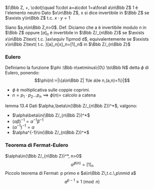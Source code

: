  $(\Bbb Z, +, \cdot)\quad 1\cdot a=a\cdot 1=a\forall a\in\Bbb Z$ 1 è l'elemento neutro
Dato $x\in\Bbb Z$, x si dice invertibile in $\Bbb Z$ se $\exists y\in\Bbb Z$ t.c. $x\cdot y=1$

Siano $a,n\in\Bbb Z,n>0$.
Def. Diciamo che a è invertibile modulo n in $\Bbb Z$ oppure $[a]_n$ è invertibile in $\Bbb Z/_{n\Bbb Z}$ se $\exists x\in\Bbb Z\text{ t.c. }ax\equiv 1\pmod d$, equivalentemente se $\exists x\in\Bbb Z\text{ t.c. }[a]_n[x]_n=[1]_n$ in $\Bbb Z/_{n\Bbb Z}$

### Eulero
Definiamo la funzione $\phi :\Bbb n\setminus\{0\} \to\Bbb N$ detta $\phi$ di Eulero, ponendo:
$$\phi(n):=|\{a\in\Bbb Z| 1\le a\le n,(a,n)=1\}|$$

- $\phi$ è moltiplicativa sulle coppie coprimi.
- $n=p_1\cdot p_2\dots p_n\implies \phi(n)=$ calcolo a catena


lemma 13.4
Dati $\alpha,\beta\in(\Bbb Z/_{n\Bbb Z})^*$, valgono:
- $\alpha\beta\in(\Bbb Z/_{n\Bbb Z})^*$
- $(\alpha\beta)^{-1}=\alpha^{-1}\beta^{-1}$
- $(\alpha^{-1})^{-1}=\alpha$
- $\alpha^{-1}\in(\Bbb Z/_{n\Bbb Z})^*$

### Teorema di Fermat-Eulero
$\alpha\in(\Bbb Z/_{n\Bbb Z})^*, n>0$
$$\alpha^{\phi(n)}=[1]_n$$
Piccolo teorema di Fermat:
p primo e $a\in\Bbb Z\,t.c.\,p\nmid a$ 
$$a^{p-1}\equiv1\pmod n$$
